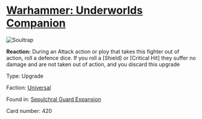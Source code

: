 # [Warhammer: Underworlds Companion](https://guidokessels.github.io/wh-underworlds)

  

![Soultrap](https://warhammerunderworlds.com/wp-content/uploads/sites/6/2017/12/420_ENG-Soultrap.png)

<b>Reaction:</b> During an Attack action or ploy that takes this fighter out of action, roll a defence dice. If you roll a [Shield] or [Critical Hit] they suffer no damage and are not taken out of action, and you discard this upgrade

Type: Upgrade

Faction: [Universal](https://guidokessels.github.io/wh-underworlds/factions/universal)

Found in: [Sepulchral Guard Expansion](https://guidokessels.github.io/wh-underworlds/locations/sepulchral-guard-expansion)

Card number: 420
